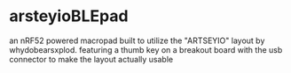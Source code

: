# arsteyioBLEpad

an nRF52 powered macropad built to utilize the "ARTSEYIO" layout by whydobearsxplod.
featuring a thumb key on a breakout board with the usb connector to make the layout actually usable
